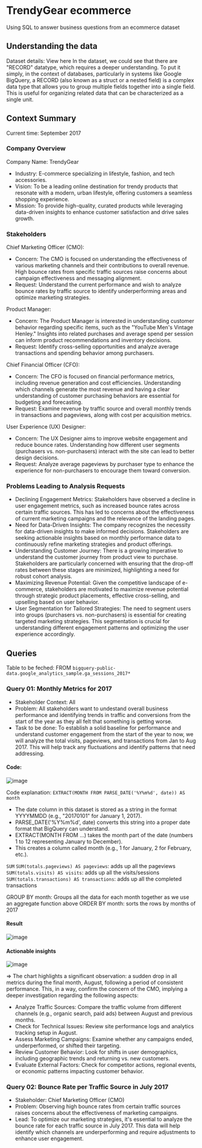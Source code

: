 # TrendyGear ecommerce
Using SQL to answer business questions from an ecommerce dataset
## Understanding the data
Dataset details: View here
In the dataset, we could see that there are "RECORD" datatype, which requires a deeper understanding. To put it simply, in the context of databases, particularly in systems like Google BigQuery, a RECORD (also known as a struct or a nested field) is a complex data type that allows you to group multiple fields together into a single field. This is useful for organizing related data that can be characterized as a single unit.

## Context Summary
Current time: September 2017
### Company Overview
Company Name: TrendyGear
- Industry: E-commerce specializing in lifestyle, fashion, and tech accessories.
- Vision: To be a leading online destination for trendy products that resonate with a modern, urban lifestyle, offering customers a seamless shopping experience.
- Mission: To provide high-quality, curated products while leveraging data-driven insights to enhance customer satisfaction and drive sales growth.

### Stakeholders
Chief Marketing Officer (CMO):
- Concern: The CMO is focused on understanding the effectiveness of various marketing channels and their contributions to overall revenue. High bounce rates from specific traffic sources raise concerns about campaign effectiveness and messaging alignment.
- Request: Understand the current performance and wish to analyze bounce rates by traffic source to identify underperforming areas and optimize marketing strategies.

Product Manager:
- Concern: The Product Manager is interested in understanding customer behavior regarding specific items, such as the "YouTube Men's Vintage Henley." Insights into related purchases and average spend per session can inform product recommendations and inventory decisions.
- Request: Identify cross-selling opportunities and analyze average transactions and spending behavior among purchasers.

Chief Financial Officer (CFO):
- Concern: The CFO is focused on financial performance metrics, including revenue generation and cost efficiencies. Understanding which channels generate the most revenue and having a clear understanding of customer purchasing behaviors are essential for budgeting and forecasting.
- Request: Examine revenue by traffic source and overall monthly trends in transactions and pageviews, along with cost per acquisition metrics.

User Experience (UX) Designer:
- Concern: The UX Designer aims to improve website engagement and reduce bounce rates. Understanding how different user segments (purchasers vs. non-purchasers) interact with the site can lead to better design decisions.
- Request: Analyze average pageviews by purchaser type to enhance the experience for non-purchasers to encourage them toward conversion.


### Problems Leading to Analysis Requests
- Declining Engagement Metrics: Stakeholders have observed a decline in user engagement metrics, such as increased bounce rates across certain traffic sources. This has led to concerns about the effectiveness of current marketing campaigns and the relevance of the landing pages.
- Need for Data-Driven Insights: The company recognizes the necessity for data-driven insights to make informed decisions. Stakeholders are seeking actionable insights based on monthly performance data to continuously refine marketing strategies and product offerings.
- Understanding Customer Journey: There is a growing imperative to understand the customer journey from product view to purchase. Stakeholders are particularly concerned with ensuring that the drop-off rates between these stages are minimized, highlighting a need for robust cohort analysis.
- Maximizing Revenue Potential: Given the competitive landscape of e-commerce, stakeholders are motivated to maximize revenue potential through strategic product placements, effective cross-selling, and upselling based on user behavior.
- User Segmentation for Tailored Strategies: The need to segment users into groups (purchasers vs. non-purchasers) is essential for creating targeted marketing strategies. This segmentation is crucial for understanding different engagement patterns and optimizing the user experience accordingly.

## Queries
Table to be feched: FROM `bigquery-public-data.google_analytics_sample.ga_sessions_2017*`
### Query 01: Monthly Metrics for 2017
- Stakeholder Context: All
- Problem: All stakeholders want to undestand overall business performance and identifying trends in traffic and conversions from the start of the year as they all felt that something is getting worse.
- Task to be done: To establish a solid baseline for performance and understand customer engagement from the start of the year to now, we will analyze the total visits, pageviews, and transactions from Jan to Aug 2017. This will help track any fluctuations and identify patterns that need addressing.
#### Code:
 
  ![image](https://github.com/user-attachments/assets/1db5f48b-833d-4f9d-be69-92154a0dfd1a)

Code explanation:
`EXTRACT(MONTH FROM PARSE_DATE('%Y%m%d', date)) AS month`
- The date column in this dataset is stored as a string in the format YYYYMMDD (e.g., "20170101" for January 1, 2017).
- PARSE_DATE('%Y%m%d', date) converts this string into a proper date format that BigQuery can understand.
- EXTRACT(MONTH FROM ...) takes the month part of the date (numbers 1 to 12 representing January to December).
- This creates a column called month (e.g., 1 for January, 2 for February, etc.).

`SUM`
`SUM(totals.pageviews) AS pageviews`: adds up all the pageviews
`SUM(totals.visits) AS visits`:  adds up all the visits/sessions 
`SUM(totals.transactions) AS transactions`: adds up all the completed transactions

GROUP BY month: Groups all the data for each month together as we use an aggregate function above
ORDER BY month: sorts the rows by months of 2017

#### Result

![image](https://github.com/user-attachments/assets/c228cd6f-0c45-489d-8568-50c89a12113f)

#### Actionable insights

![image](https://github.com/user-attachments/assets/2d4785e6-a5a5-4ea3-98ae-69e3b7ee4cfe)

=> The chart highlights a significant observation: a sudden drop in all metrics during the final month, August, following a period of consistent performance. This, in a way, confirm the concern of the CMO, implying a deeper investigation regarding the following aspects: 

- Analyze Traffic Sources: Compare the traffic volume from different channels (e.g., organic search, paid ads) between August and previous months.
- Check for Technical Issues: Review site performance logs and analytics tracking setup in August.
- Assess Marketing Campaigns: Examine whether any campaigns ended, underperformed, or shifted their targeting.
- Review Customer Behavior: Look for shifts in user demographics, including geographic trends and returning vs. new customers.
- Evaluate External Factors: Check for competitor actions, regional events, or economic patterns impacting customer behavior.

### Query 02: Bounce Rate per Traffic Source in July 2017
- Stakeholder: Chief Marketing Officer (CMO)
- Problem: Observing high bounce rates from certain traffic sources raises concerns about the effectiveness of marketing campaigns.
- Lead: To optimize our marketing strategies, it's essential to analyze the bounce rate for each traffic source in July 2017. This data will help identify which channels are underperforming and require adjustments to enhance user engagement.

